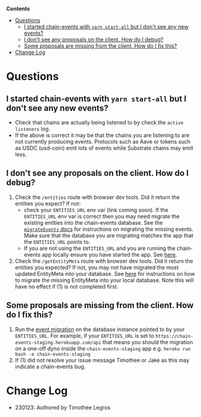 **Contents**

- [Questions](#questions)
  * [I started chain-events with `yarn start-all` but I don't see any new events?](#i-started-chain-events-with--yarn-start-all--but-i-don-t-see-any-new-events-)
  * [I don't see any proposals on the client. How do I debug?](#i-don-t-see-any-proposals-on-the-client-how-do-i-debug-)
  * [Some proposals are missing from the client. How do I fix this?](#some-proposals-are-missing-from-the-client-how-do-i-fix-this-)
- [Change Log](#change-log)

# Questions

## I started chain-events with `yarn start-all` but I don't see any new events?

- Check that chains are actually being listened to by check the `active listeners` log.
- If the above is correct it may be that the chains you are listening to are not currently producing events. Protocols such as Aave or tokens such as USDC (usd-coin) emit lots of events while Substrate chains may emit less.

## I don't see any proposals on the client. How do I debug?

1. Check the `/entities` route with browser dev tools. Did it return the entities you expect? If not:
   - check your `ENTITIES_URL` env var (link coming soon). If the `ENTITIES_URL` env var is correct then you may need migrate the existing entities into the chain-events database. See the [`migrateEvents` docs][1] for instructions on migrating the missing events. Make sure that the database you are migrating matches the app that the `ENTITIES_URL` points to.
   - If you are not using the `ENTITIES_URL` and you are running the chain-events app locally ensure you have started the app. See [here][3].
2. Check the `/getEntityMeta` route with browser dev tools. Did it return the entities you expected? If not, you may not have migrated the most updated EntityMeta into your database. See [here][1] for instructions on how to migrate the missing EntityMeta into your local database. Note this will have no effect if (1) is not completed first.

## Some proposals are missing from the client. How do I fix this?
1. Run the [event migration][1] on the database instance pointed to by your `ENTITIES_URL`. For example, if your `ENTITIES_URL` is set to `https://chain-events-staging.herokuapp.com/api` that means you should the migration on a one-off dyno inside the `chain-events-staging` app e.g. `heroku run bash -a chain-events-staging`
2. If (1) did not resolve your issue message Timothee or Jake as this may indicate a chain-events bug.


[1]: https://github.com/hicommonwealth/commonwealth/wiki/Chain-Events%20Overview#migrating-eventsentities
[2]: https://github.com/hicommonwealth/commonwealth/wiki/Chain-Events%20Overview#enforcing-chain-event-data-consistency
[3]: https://github.com/hicommonwealth/commonwealth/wiki/Chain-Events-Service-Common-Scenarios#starting-chain-events-locally-from-scratch

# Change Log

- 230123: Authored by Timothee Legros